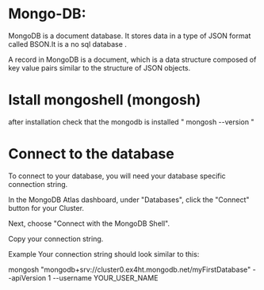 # Mongo-DB:
MongoDB is a document database. It stores data in a type of JSON format called BSON.It is a no sql database .

A record in MongoDB is a document, which is a data structure composed of key value pairs similar to the structure of JSON objects.


# Istall mongoshell (mongosh)

after installation check that the mongodb is installed 
" mongosh --version "

# Connect to the database
To connect to your database, you will need your database specific connection string.

In the MongoDB Atlas dashboard, under "Databases", click the "Connect" button for your Cluster.

Next, choose "Connect with the MongoDB Shell".

Copy your connection string.

Example
Your connection string should look similar to this:

mongosh "mongodb+srv://cluster0.ex4ht.mongodb.net/myFirstDatabase" --apiVersion 1 --username YOUR_USER_NAME
